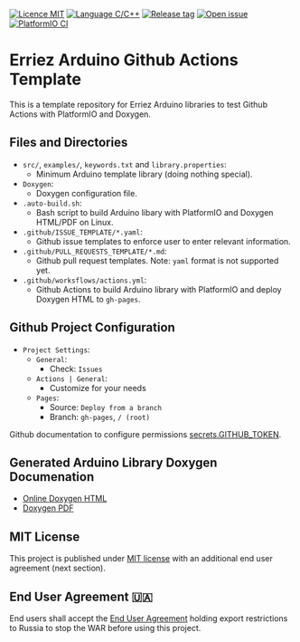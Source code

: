 [![Licence MIT](https://img.shields.io/badge/license-MIT-green)](https://github.com/Erriez/ErriezGithubActionsPlatformIODoxygen/blob/main/LICENSE)
[![Language C/C++](https://img.shields.io/badge/language-C%2FC%2B%2B-informational)](https://github.com/Erriez/ErriezGithubActionsPlatformIODoxygen)
[![Release tag](https://img.shields.io/github/v/release/Erriez/ErriezGithubActionsPlatformIODoxygen?display_name=tag)](https://github.com/Erriez/ErriezGithubActionsPlatformIODoxygen/releases)
[![Open issue](https://shields.io/github/issues-raw/Erriez/ErriezGithubActionsPlatformIODoxygen)](https://github.com/Erriez/ErriezGithubActionsPlatformIODoxygen/issues)
[![PlatformIO CI](https://github.com/Erriez/ErriezGithubActionsPlatformIODoxygen/actions/workflows/actions.yml/badge.svg)](https://github.com/Erriez/ErriezGithubActionsPlatformIODoxygen/actions/workflows/actions.yml)

# Erriez Arduino Github Actions Template

This is a template repository for Erriez Arduino libraries to test Github Actions with PlatformIO and Doxygen.

## Files and Directories
* `src/`, `examples/`, `keywords.txt` and `library.properties`:
    - Minimum Arduino template library (doing nothing special).
* `Doxygen`:
    - Doxygen configuration file.
* `.auto-build.sh`:
    - Bash script to build Arduino libary with PlatformIO and Doxygen HTML/PDF on Linux.
* `.github/ISSUE_TEMPLATE/*.yaml`: 
    - Github issue templates to enforce user to enter relevant information.
* `.github/PULL_REQUESTS_TEMPLATE/*.md`: 
    - Github pull request templates. Note: `yaml` format is not supported yet.
* `.github/worksflows/actions.yml`:
    - Github Actions to build Arduino library with PlatformIO and deploy Doxygen HTML to `gh-pages`.

## Github Project Configuration

- `Project Settings`:
    - `General`:
        - Check: `Issues`
    - `Actions | General`:
        - Customize for your needs
    - `Pages`:
        - Source: `Deploy from a branch`
        - Branch: `gh-pages`, `/ (root)`

Github documentation to configure permissions [secrets.GITHUB_TOKEN](https://docs.github.com/en/actions/security-guides/automatic-token-authentication#modifying-the-permissions-for-the-github_token).

## Generated Arduino Library Doxygen Documenation

* [Online Doxygen HTML](https://erriez.github.io/ErriezGithubActionsPlatformIODoxygen/index.html)
* [Doxygen PDF](https://github.com/Erriez/ErriezGithubActionsPlatformIODoxygen/blob/gh-pages/ErriezTemplateLibrary.pdf)

## MIT License

This project is published under [MIT license](https://github.com/Erriez/ErriezGithubActionsPlatformIODoxygen/blob/main/LICENSE)
with an additional end user agreement (next section).

## End User Agreement :ukraine:

End users shall accept the [End User Agreement](https://github.com/Erriez/ErriezGithubActionsPlatformIODoxygen/blob/main/END_USER_AGREEMENT.md)
holding export restrictions to Russia to stop the WAR before using this project.
